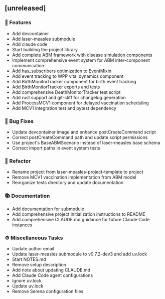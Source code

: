 ## [unreleased]

### 🚀 Features

- Add devcontainer
- Add laser-measles submodule
- Add claude code
- Start building the project library
- Add complete ABM framework with disease simulation components
- Implement comprehensive event system for ABM inter-component communication
- Add has_subscribers optimization to EventMixin
- Add event tracking to WPP vital dynamics component
- Add BirthMonitorTracker component for birth event tracking
- Add BirthMonitorTracker exports and tests
- Add comprehensive DeathMonitorTracker test script
- Add rust support and git-cliff for changelog generation
- Add ProcessMCV1 component for delayed vaccination scheduling
- Add MCV1 integration test and pytest dependency

### 🐛 Bug Fixes

- Update devcontainer image and enhance postCreateCommand script
- Correct postCreateCommand path and update script permissions
- Use project's BaseABMScenario instead of laser-measles base schema
- Correct import paths in event system tests

### 🚜 Refactor

- Rename project from laser-measles-project-template to project
- Remove MCV1 vaccination implementation from ABM model
- Reorganize tests directory and update documentation

### 📚 Documentation

- Add documentation for submodule
- Add comprehensive project initialization instructions to README
- Add comprehensive CLAUDE.md guidance for future Claude Code instances

### ⚙️ Miscellaneous Tasks

- Update author email
- Update laser-measles submodule to v0.7.2-dev3 and add uv.lock
- Start NOTES.md
- Remove setup description
- Add note about updating CLAUDE.md
- Add Claude Code agent configurations
- Ignore uv.lock
- Update uv.lock
- Remove Serena configuration files
